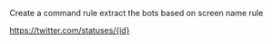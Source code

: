 Create a command rule
    extract the bots based on screen name
    rule

https://twitter.com/statuses/{id}
